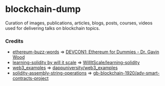 # blockchain-dump
Curation of images, publications, articles, blogs, posts, courses, videos used for delivering talks on blockchain topics.

### Credits

- [ethereum-buzz-words](./ethereum-buzz-words.png) => [DEVCON1: Ethereum for Dummies - Dr. Gavin Wood](https://www.youtube.com/watch?v=U_LK0t_qaPo&t=173s)
- [learning-solidity by will it scale](./learning-solidity) => [WillItScale/learning-solidity](https://github.com/willitscale/learning-solidity)
- [web3_examples](./web3_examples) => [dappuniversity/web3_examples](https://github.com/dappuniversity/web3_examples)
- [solidity-assembly-string-operations](./solidity-assembly-string-operations)
 => [gb-blockchain-1920/adv-smart-contracts-project](https://github.com/gb-blockchain-1920/adv-smart-contracts-project.git)
